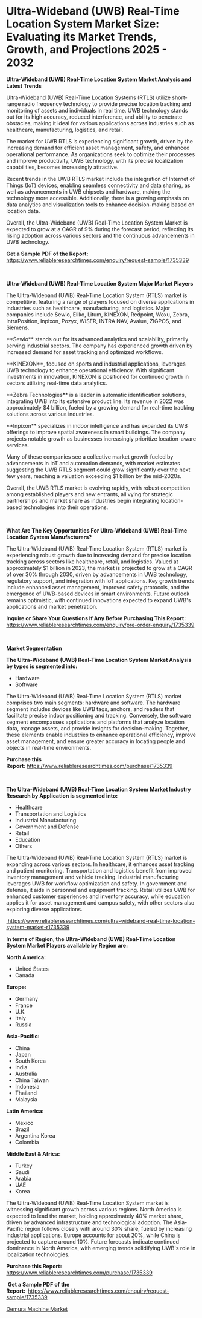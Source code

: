 <p><h1>Ultra-Wideband (UWB) Real-Time Location System Market Size: Evaluating its Market Trends, Growth, and Projections 2025 - 2032</h1></p><p><strong>Ultra-Wideband (UWB) Real-Time Location System Market Analysis and Latest Trends</strong></p>
<p><p>Ultra-Wideband (UWB) Real-Time Location Systems (RTLS) utilize short-range radio frequency technology to provide precise location tracking and monitoring of assets and individuals in real time. UWB technology stands out for its high accuracy, reduced interference, and ability to penetrate obstacles, making it ideal for various applications across industries such as healthcare, manufacturing, logistics, and retail.</p><p>The market for UWB RTLS is experiencing significant growth, driven by the increasing demand for efficient asset management, safety, and enhanced operational performance. As organizations seek to optimize their processes and improve productivity, UWB technology, with its precise localization capabilities, becomes increasingly attractive.</p><p>Recent trends in the UWB RTLS market include the integration of Internet of Things (IoT) devices, enabling seamless connectivity and data sharing, as well as advancements in UWB chipsets and hardware, making the technology more accessible. Additionally, there is a growing emphasis on data analytics and visualization tools to enhance decision-making based on location data.</p><p>Overall, the Ultra-Wideband (UWB) Real-Time Location System Market is expected to grow at a CAGR of 9% during the forecast period, reflecting its rising adoption across various sectors and the continuous advancements in UWB technology.</p></p>
<p><strong>Get a Sample PDF of the Report:&nbsp;</strong> <a href="https://www.reliableresearchtimes.com/enquiry/request-sample/1735339?utm_campaign=3088&utm_medium=2&utm_source=Github&utm_content=ia&utm_term=25032025&utm_id=ultra-wideband-uwb-real-time-location-system">https://www.reliableresearchtimes.com/enquiry/request-sample/1735339</a></p>
<p>&nbsp;</p>
<p><strong>Ultra-Wideband (UWB) Real-Time Location System Major Market Players</strong></p>
<p><p>The Ultra-Wideband (UWB) Real-Time Location System (RTLS) market is competitive, featuring a range of players focused on diverse applications in industries such as healthcare, manufacturing, and logistics. Major companies include Sewio, Eliko, Litum, KINEXON, Redpoint, Woxu, Zebra, IntraPosition, Inpixon, Pozyx, WISER, INTRA NAV, Avalue, ZIGPOS, and Siemens.</p><p>**Sewio** stands out for its advanced analytics and scalability, primarily serving industrial sectors. The company has experienced growth driven by increased demand for asset tracking and optimized workflows. </p><p>**KINEXON**, focused on sports and industrial applications, leverages UWB technology to enhance operational efficiency. With significant investments in innovation, KINEXON is positioned for continued growth in sectors utilizing real-time data analytics.</p><p>**Zebra Technologies** is a leader in automatic identification solutions, integrating UWB into its extensive product line. Its revenue in 2022 was approximately $4 billion, fueled by a growing demand for real-time tracking solutions across various industries.</p><p>**Inpixon** specializes in indoor intelligence and has expanded its UWB offerings to improve spatial awareness in smart buildings. The company projects notable growth as businesses increasingly prioritize location-aware services.</p><p>Many of these companies see a collective market growth fueled by advancements in IoT and automation demands, with market estimates suggesting the UWB RTLS segment could grow significantly over the next few years, reaching a valuation exceeding $1 billion by the mid-2020s.</p><p>Overall, the UWB RTLS market is evolving rapidly, with robust competition among established players and new entrants, all vying for strategic partnerships and market share as industries begin integrating location-based technologies into their operations.</p></p>
<p>&nbsp;</p>
<p><strong>What Are The Key Opportunities For Ultra-Wideband (UWB) Real-Time Location System Manufacturers?</strong></p>
<p><p>The Ultra-Wideband (UWB) Real-Time Location System (RTLS) market is experiencing robust growth due to increasing demand for precise location tracking across sectors like healthcare, retail, and logistics. Valued at approximately $1 billion in 2023, the market is projected to grow at a CAGR of over 30% through 2030, driven by advancements in UWB technology, regulatory support, and integration with IoT applications. Key growth trends include enhanced asset management, improved safety protocols, and the emergence of UWB-based devices in smart environments. Future outlook remains optimistic, with continued innovations expected to expand UWB's applications and market penetration.</p></p>
<p><strong>Inquire or Share Your Questions If Any Before Purchasing This Report:</strong> <a href="https://www.reliableresearchtimes.com/enquiry/pre-order-enquiry/1735339?utm_campaign=3088&utm_medium=2&utm_source=Github&utm_content=ia&utm_term=25032025&utm_id=ultra-wideband-uwb-real-time-location-system">https://www.reliableresearchtimes.com/enquiry/pre-order-enquiry/1735339</a></p>
<p>&nbsp;</p>
<p><strong>Market Segmentation</strong></p>
<p><strong>The Ultra-Wideband (UWB) Real-Time Location System Market Analysis by types is segmented into:</strong></p>
<p><ul><li>Hardware</li><li>Software</li></ul></p>
<p><p>The Ultra-Wideband (UWB) Real-Time Location System (RTLS) market comprises two main segments: hardware and software. The hardware segment includes devices like UWB tags, anchors, and readers that facilitate precise indoor positioning and tracking. Conversely, the software segment encompasses applications and platforms that analyze location data, manage assets, and provide insights for decision-making. Together, these elements enable industries to enhance operational efficiency, improve asset management, and ensure greater accuracy in locating people and objects in real-time environments.</p></p>
<p><strong>Purchase this Report:&nbsp;</strong><a href="https://www.reliableresearchtimes.com/purchase/1735339?utm_campaign=3088&utm_medium=2&utm_source=Github&utm_content=ia&utm_term=25032025&utm_id=ultra-wideband-uwb-real-time-location-system">https://www.reliableresearchtimes.com/purchase/1735339</a></p>
<p>&nbsp;</p>
<p><strong>The Ultra-Wideband (UWB) Real-Time Location System Market Industry Research by Application is segmented into:</strong></p>
<p><ul><li>Healthcare</li><li>Transportation and Logistics</li><li>Industrial Manufacturing</li><li>Government and Defense</li><li>Retail</li><li>Education</li><li>Others</li></ul></p>
<p><p>The Ultra-Wideband (UWB) Real-Time Location System (RTLS) market is expanding across various sectors. In healthcare, it enhances asset tracking and patient monitoring. Transportation and logistics benefit from improved inventory management and vehicle tracking. Industrial manufacturing leverages UWB for workflow optimization and safety. In government and defense, it aids in personnel and equipment tracking. Retail utilizes UWB for enhanced customer experiences and inventory accuracy, while education applies it for asset management and campus safety, with other sectors also exploring diverse applications.</p></p>
<p><a href="https://www.reliableresearchtimes.com/ultra-wideband-real-time-location-system-market-r1735339?utm_campaign=3088&utm_medium=2&utm_source=Github&utm_content=ia&utm_term=25032025&utm_id=ultra-wideband-uwb-real-time-location-system">&nbsp;https://www.reliableresearchtimes.com/ultra-wideband-real-time-location-system-market-r1735339</a></p>
<p><strong>In terms of Region, the Ultra-Wideband (UWB) Real-Time Location System Market Players available by Region are:</strong></p>
<p>
    <p> <strong> North America: </strong>
        <ul>
            <li>United States</li>
            <li>Canada</li>
        </ul>
        </p> 
    <p> <strong> Europe: </strong>
        <ul>
            <li>Germany</li>
            <li>France</li>
            <li>U.K.</li>
            <li>Italy</li>
            <li>Russia</li>
        </ul>
        </p> 
    <p> <strong> Asia-Pacific: </strong>
        <ul>
            <li>China</li>
            <li>Japan</li>
            <li>South Korea</li>
            <li>India</li>
            <li>Australia</li>
            <li>China Taiwan</li>
            <li>Indonesia</li>
            <li>Thailand</li>
            <li>Malaysia</li>
        </ul>
        </p> 
    <p> <strong> Latin America: </strong>
        <ul>
            <li>Mexico</li>
            <li>Brazil</li>
            <li>Argentina Korea</li>
            <li>Colombia</li>
        </ul>
        </p> 
    <p> <strong> Middle East & Africa: </strong>
        <ul>
            <li>Turkey</li>
            <li>Saudi</li>
            <li>Arabia</li>
            <li>UAE</li>
            <li>Korea</li>
        </ul>
    </p>
    </p>
<p><p>The Ultra-Wideband (UWB) Real-Time Location System market is witnessing significant growth across various regions. North America is expected to lead the market, holding approximately 40% market share, driven by advanced infrastructure and technological adoption. The Asia-Pacific region follows closely with around 30% share, fueled by increasing industrial applications. Europe accounts for about 20%, while China is projected to capture around 10%. Future forecasts indicate continued dominance in North America, with emerging trends solidifying UWB's role in localization technologies.</p></p>
<p><strong>Purchase this Report: </strong><a href="https://www.reliableresearchtimes.com/purchase/1735339?utm_campaign=3088&utm_medium=2&utm_source=Github&utm_content=ia&utm_term=25032025&utm_id=ultra-wideband-uwb-real-time-location-system">https://www.reliableresearchtimes.com/purchase/1735339</a></p>
<p>&nbsp;<strong>Get a Sample PDF of the Report:&nbsp;&nbsp;</strong><a href="https://www.reliableresearchtimes.com/enquiry/request-sample/1735339?utm_campaign=3088&utm_medium=2&utm_source=Github&utm_content=ia&utm_term=25032025&utm_id=ultra-wideband-uwb-real-time-location-system">https://www.reliableresearchtimes.com/enquiry/request-sample/1735339</a></p>
<p><strong></strong></p>
<p><p><a href="https://github.com/akermigarib/Market-Research-Report-List-1/blob/main/demura-machine-market.md?utm_campaign=3088&utm_medium=2&utm_source=Github&utm_content=ia&utm_term=25032025&utm_id=ultra-wideband-uwb-real-time-location-system">Demura Machine Market</a></p></p>